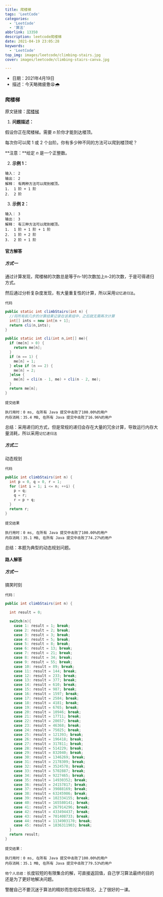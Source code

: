 ```yaml
---
title: 爬楼梯
tags: 'LeetCode'
categories: 
  - 'LeetCode'
  - '算法'
abbrlink: 13350
description: leetcode爬楼梯
date: 2021-04-19 23:05:28
keywords: 
  - 'LeetCode'
top_img: images/leetcode/climbing-stairs.jpg
cover: images/leetcode/climbing-stairs-canva.jpg

---
```


- 日期：2021年4月19日
- 描述：今天略微疲惫😫🌧️

### 爬楼梯

原文链接：[爬楼梯](https://leetcode-cn.com/problems/climbing-stairs/)

1. **问题描述：**

假设你正在爬楼梯。需要 *n* 阶你才能到达楼顶。

每次你可以爬 1 或 2 个台阶。你有多少种不同的方法可以爬到楼顶呢？

**注意：**给定 *n* 是一个正整数。

2. **示例 1：**

```
输入： 2
输出： 2
解释： 有两种方法可以爬到楼顶。
1.  1 阶 + 1 阶
2.  2 阶
```

3. **示例 2：**

```
输入： 3
输出： 3
解释： 有三种方法可以爬到楼顶。
1.  1 阶 + 1 阶 + 1 阶
2.  1 阶 + 2 阶
3.  2 阶 + 1 阶
```

#### 官方解答

##### 方式一

通过计算发现，爬楼梯的次数总是等于n-1的次数加上n-2的次数，于是可得递归方式。

然后通过分析复杂度发现，有大量重复性的计算，所以采用`记忆递归法`。

`代码`

```java
public static int climbStairs(int n) {
  //将所有前几步的计算结果记录在该素组中，之后就无需再次计算
  int[] ints = new int[n + 1];
  return cli(n,ints);
}

public static int cli(int n,int[] me){
  if (me[n] > 0) {
    return me[n];
  }
  if (n == 1) {
    me[n] = 1;
  } else if (n == 2) {
    me[n] = 2;
  }else {
    me[n] = cli(n - 1, me) + cli(n - 2, me);
  }
  return me[n];
}
```

`提交结果`

```
执行用时：0 ms, 在所有 Java 提交中击败了100.00%的用户
内存消耗：35.4 MB, 在所有 Java 提交中击败了16.96%的用户
```

总结：采用递归的方式，但是常规的递归会存在大量的冗余计算，导致运行内存大量消耗，所以采用`记忆递归法`

##### 方式二

动态规划

`代码`

```java
public int climbStairs(int n) {
  int p = 0, q = 0, r = 1;
  for (int i = 1; i <= n; ++i) {
    p = q; 
    q = r; 
    r = p + q;
  }
  return r;
}
```

`提交结果`

```
执行用时：0 ms, 在所有 Java 提交中击败了100.00%的用户
内存消耗：35.1 MB, 在所有 Java 提交中击败了74.27%的用户
```

总结：本题为典型的动态规划问题。

#### 路人解答

##### 方式一

搞笑时刻

`代码：`

```java
public int climbStairs(int n) {

  int result = 0;

  switch(n){
    case 1: result = 1; break;
    case 2: result = 2; break;
    case 3: result = 3; break;
    case 4: result = 5; break;
    case 5: result = 8; break;
    case 6: result = 13; break;
    case 7: result = 21; break;
    case 8: result = 34; break;
    case 9: result = 55; break;
    case 10: result = 89; break;
    case 11: result = 144; break;
    case 12: result = 233; break;
    case 13: result = 377; break;
    case 14: result = 610; break;
    case 15: result = 987; break;
    case 16: result = 1597; break;
    case 17: result = 2584; break;
    case 18: result = 4181; break;
    case 19: result = 6765; break;
    case 20: result = 10946; break;
    case 21: result = 17711; break;
    case 22: result = 28657; break;
    case 23: result = 46368; break;
    case 24: result = 75025; break;
    case 25: result = 121393; break;
    case 26: result = 196418; break;
    case 27: result = 317811; break;
    case 28: result = 514229; break;
    case 29: result = 832040; break;
    case 30: result = 1346269; break;
    case 31: result = 2178309; break;
    case 32: result = 3524578; break;
    case 33: result = 5702887; break;
    case 34: result = 9227465; break;
    case 35: result = 14930352; break;
    case 36: result = 24157817; break;
    case 37: result = 39088169; break;
    case 38: result = 63245986; break;
    case 39: result = 102334155; break;
    case 40: result = 165580141; break;
    case 41: result = 267914296; break;
    case 42: result = 433494437; break;
    case 43: result = 701408733; break;
    case 44: result = 1134903170; break;
    case 45: result = 1836311903; break;
  }
  return result;
}
```

`提交结果：`

```
执行用时：0 ms, 在所有 Java 提交中击败了100.00%的用户
内存消耗：35.1 MB, 在所有 Java 提交中击败了79.53%的用户
```

`他个人总结：`长度较短的有限集合的解，可直接返回值，自己学习算法最终的目的还是为了更好地解决问题。

警醒自己不要沉迷于算法的精妙而忽视实际情况，上了很好的一课。

